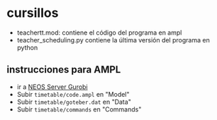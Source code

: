 # cursillos
* teachertt.mod: contiene el código del programa en ampl
* teacher_scheduling.py contiene la última versión del programa en python

## instrucciones para AMPL
* ir a [NEOS Server Gurobi](https://neos-server.org/neos/solvers/lp:Gurobi/AMPL.html)
* Subir `timetable/code.ampl` en "Model"
* Subir `timetable/goteber.dat` en "Data"
* Subir `timetable/commands` en "Commands"
